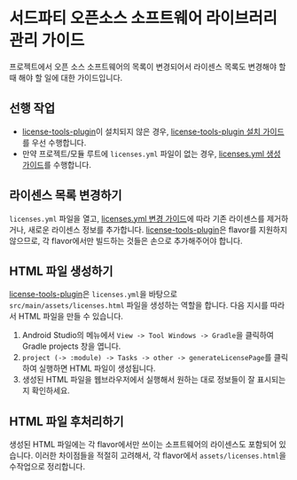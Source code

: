 # 서드파티 오픈소스 소프트웨어 라이브러리 관리 가이드

프로젝트에서 오픈 소스 소프트웨어의 목록이 변경되어서 라이센스 목록도 변경해야 할 때 해야 할 일에 대한 가이드입니다.

## 선행 작업
* [license-tools-plugin](https://github.com/Buzzvil/license-tools-plugin)이 설치되지 않은 경우, [license-tools-plugin 설치 가이드](INSTALL_GUIDE.md)를 우선 수행합니다.
* 만약 프로젝트/모듈 루트에 `licenses.yml` 파일이 없는 경우, [licenses.yml 생성 가이드](CREATE_LICENSES_YML_GUIDE.md)를 수행합니다.

## 라이센스 목록 변경하기
`licenses.yml` 파일을 열고, [licenses.yml 변경 가이드](LICENSES_YML_GUIDE.md)에 따라 기존 라이센스를 제거하거나, 새로운 라이센스 정보를 추가합니다.
[license-tools-plugin](https://github.com/Buzzvil/license-tools-plugin)은 flavor를 지원하지 않으므로, 각 flavor에서만 빌드하는 것들은 손으로 추가해주어야 합니다.

## HTML 파일 생성하기
[license-tools-plugin](https://github.com/Buzzvil/license-tools-plugin)은 `licenses.yml`을 바탕으로 `src/main/assets/licenses.html` 파일을 생성하는 역할을 합니다. 다음 지시를 따라서 HTML 파일을 만들 수 있습니다.

1. Android Studio의 메뉴에서 `View -> Tool Windows -> Gradle`을 클릭하여 Gradle projects 창을 엽니다.
2. `project (-> :module) -> Tasks -> other -> generateLicensePage`를 클릭하여 실행하면 HTML 파일이 생성됩니다.
3. 생성된 HTML 파일을 웹브라우저에서 실행해서 원하는 대로 정보들이 잘 표시되는지 확인하세요.

## HTML 파일 후처리하기
생성된 HTML 파일에는 각 flavor에서만 쓰이는 소프트웨어의 라이센스도 포함되어 있습니다. 이러한 차이점들을 적절히 고려해서, 각 flavor에서 `assets/licenses.html`을 수작업으로 정리합니다.
